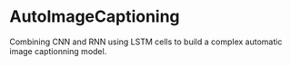 # AutoImageCaptioning
Combining CNN and RNN using LSTM cells to build a complex automatic image captionning model. 
